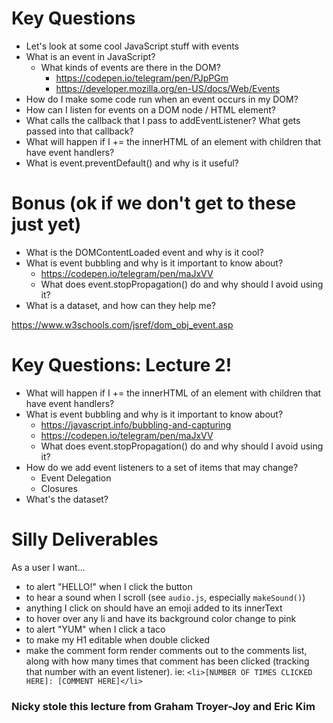 # Key Questions
* Let's look at some cool JavaScript stuff with events
* What is an event in JavaScript?
  * What kinds of events are there in the DOM?
     * https://codepen.io/telegram/pen/PJpPGm
     * https://developer.mozilla.org/en-US/docs/Web/Events
* How do I make some code run when an event occurs in my DOM?
* How can I listen for events on a DOM node / HTML element?
* What calls the callback that I pass to addEventListener? What gets passed into that callback?
* What will happen if I += the innerHTML of an element with children that have event handlers?
* What is event.preventDefault() and why is it useful?

# Bonus (ok if we don't get to these just yet)
* What is the DOMContentLoaded event and why is it cool?
* What is event bubbling and why is it important to know about?
  * https://codepen.io/telegram/pen/maJxVV
  * What does event.stopPropagation() do and why should I avoid using it?
* What is a dataset, and how can they help me?

https://www.w3schools.com/jsref/dom_obj_event.asp

# Key Questions: Lecture 2!
* What will happen if I += the innerHTML of an element with children that have event handlers?
* What is event bubbling and why is it important to know about?
  * https://javascript.info/bubbling-and-capturing
  * https://codepen.io/telegram/pen/maJxVV
  * What does event.stopPropagation() do and why should I avoid using it?
* How do we add event listeners to a set of items that may change?
  * Event Delegation
  * Closures
* What's the dataset?

# Silly Deliverables
As a user I want...

* to alert "HELLO!" when I click the button
* to hear a sound when I scroll (see `audio.js`, especially `makeSound()`)
* anything I click on should have an emoji added to its innerText
* to hover over any li and have its background color change to pink
* to alert "YUM" when I click a taco
* to make my H1 editable when double clicked
* make the comment form render comments out to the comments list, along with how many times that comment has been clicked (tracking that number with an event listener). ie: `<li>[NUMBER OF TIMES CLICKED HERE]: [COMMENT HERE]</li>`


### Nicky stole this lecture from Graham Troyer-Joy and Eric Kim
